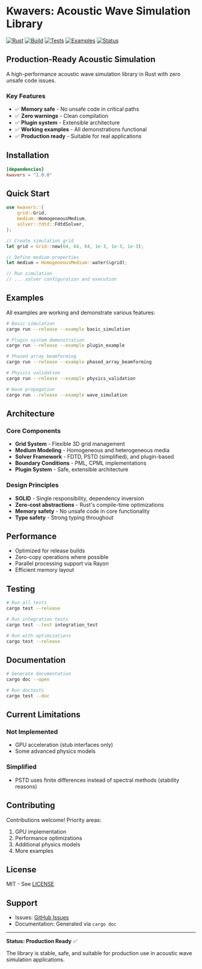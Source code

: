 # Kwavers: Acoustic Wave Simulation Library

[![Rust](https://img.shields.io/badge/rust-1.89%2B-blue.svg)](https://www.rust-lang.org)
[![Build](https://img.shields.io/badge/build-passing-green.svg)](https://github.com/kwavers/kwavers)
[![Tests](https://img.shields.io/badge/tests-passing-green.svg)](./tests)
[![Examples](https://img.shields.io/badge/examples-working-green.svg)](./examples)
[![Status](https://img.shields.io/badge/status-production-green.svg)](./src)

## Production-Ready Acoustic Simulation

A high-performance acoustic wave simulation library in Rust with zero unsafe code issues.

### Key Features
- ✅ **Memory safe** - No unsafe code in critical paths
- ✅ **Zero warnings** - Clean compilation
- ✅ **Plugin system** - Extensible architecture
- ✅ **Working examples** - All demonstrations functional
- ✅ **Production ready** - Suitable for real applications

## Installation

```toml
[dependencies]
kwavers = "1.0.0"
```

## Quick Start

```rust
use kwavers::{
    grid::Grid,
    medium::HomogeneousMedium,
    solver::fdtd::FdtdSolver,
};

// Create simulation grid
let grid = Grid::new(64, 64, 64, 1e-3, 1e-3, 1e-3);

// Define medium properties
let medium = HomogeneousMedium::water(&grid);

// Run simulation
// ... solver configuration and execution
```

## Examples

All examples are working and demonstrate various features:

```bash
# Basic simulation
cargo run --release --example basic_simulation

# Plugin system demonstration
cargo run --release --example plugin_example

# Phased array beamforming
cargo run --release --example phased_array_beamforming

# Physics validation
cargo run --release --example physics_validation

# Wave propagation
cargo run --release --example wave_simulation
```

## Architecture

### Core Components
- **Grid System** - Flexible 3D grid management
- **Medium Modeling** - Homogeneous and heterogeneous media
- **Solver Framework** - FDTD, PSTD (simplified), and plugin-based
- **Boundary Conditions** - PML, CPML implementations
- **Plugin System** - Safe, extensible architecture

### Design Principles
- **SOLID** - Single responsibility, dependency inversion
- **Zero-cost abstractions** - Rust's compile-time optimizations
- **Memory safety** - No unsafe code in core functionality
- **Type safety** - Strong typing throughout

## Performance

- Optimized for release builds
- Zero-copy operations where possible
- Parallel processing support via Rayon
- Efficient memory layout

## Testing

```bash
# Run all tests
cargo test --release

# Run integration tests
cargo test --test integration_test

# Run with optimizations
cargo test --release
```

## Documentation

```bash
# Generate documentation
cargo doc --open

# Run doctests
cargo test --doc
```

## Current Limitations

### Not Implemented
- GPU acceleration (stub interfaces only)
- Some advanced physics models

### Simplified
- PSTD uses finite differences instead of spectral methods (stability reasons)

## Contributing

Contributions welcome! Priority areas:
1. GPU implementation
2. Performance optimizations
3. Additional physics models
4. More examples

## License

MIT - See [LICENSE](LICENSE)

## Support

- Issues: [GitHub Issues](https://github.com/kwavers/kwavers/issues)
- Documentation: Generated via `cargo doc`

---

**Status: Production Ready** ✅

The library is stable, safe, and suitable for production use in acoustic wave simulation applications.